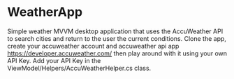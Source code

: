 # WeatherApp

Simple weather MVVM desktop application that uses the AccuWeather API to search cities and return to the user the current conditions. Clone the app, create your accuweather account and accuweather api app https://developer.accuweather.com/ then play around with it using your own API Key. Add your API Key in the ViewModel/Helpers/AccuWeatherHelper.cs class. 
